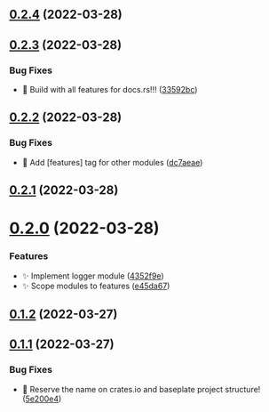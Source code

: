 ## [0.2.4](https://github.com/ChecksumDev/chksm/compare/v0.2.3...v0.2.4) (2022-03-28)



## [0.2.3](https://github.com/ChecksumDev/chksm/compare/v0.2.2...v0.2.3) (2022-03-28)


### Bug Fixes

* :bug: Build with all features for docs.rs!!! ([33592bc](https://github.com/ChecksumDev/chksm/commit/33592bc97df8f876ddb8a31d69c9fd55c6117136))



## [0.2.2](https://github.com/ChecksumDev/chksm/compare/v0.2.1...v0.2.2) (2022-03-28)


### Bug Fixes

* :bug: Add [features] tag for other modules ([dc7aeae](https://github.com/ChecksumDev/chksm/commit/dc7aeae38b136c04b607d3cb73dff063fdde9c11))



## [0.2.1](https://github.com/ChecksumDev/chksm/compare/v0.2.0...v0.2.1) (2022-03-28)



# [0.2.0](https://github.com/ChecksumDev/chksm/compare/v0.1.2...v0.2.0) (2022-03-28)


### Features

* :sparkles: Implement logger module ([4352f9e](https://github.com/ChecksumDev/chksm/commit/4352f9ec3035ec0d68755434a381d1b315354cea))
* :sparkles: Scope modules to features ([e45da67](https://github.com/ChecksumDev/chksm/commit/e45da6748f7341244c8cf99695c7b558e2a6c821))



## [0.1.2](https://github.com/ChecksumDev/chksm/compare/v0.1.1...v0.1.2) (2022-03-27)



## [0.1.1](https://github.com/ChecksumDev/chksm/compare/5e200e48b60fcfe092caf40dfa3c7bdb6e081b44...v0.1.1) (2022-03-27)


### Bug Fixes

* :tada: Reserve the name on crates.io and baseplate project structure! ([5e200e4](https://github.com/ChecksumDev/chksm/commit/5e200e48b60fcfe092caf40dfa3c7bdb6e081b44))



